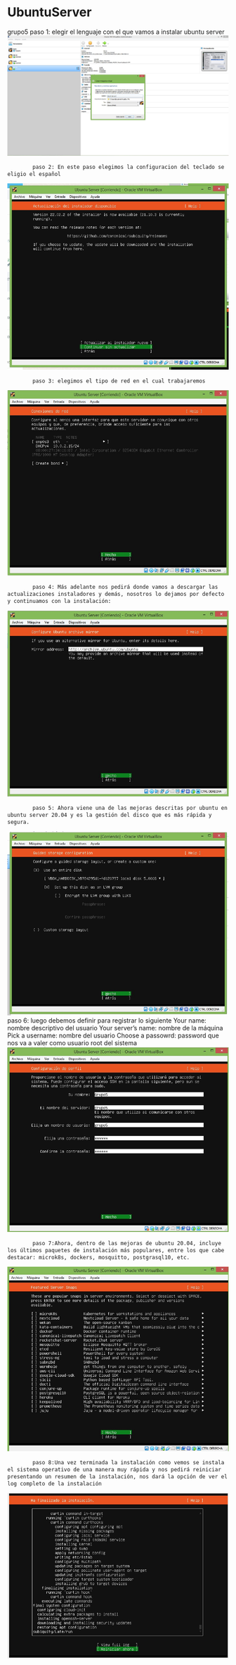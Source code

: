 # UbuntuServer
grupo5
            paso 1: elegir el lenguaje con el que vamos a instalar ubuntu server
![img6.jpg](img/ima1.jpg) 

            paso 2: En este paso elegimos la configuracion del teclado se eligio el español 
![img7.jpg](img/ima7.jpg)

            paso 3: elegimos el tipo de red en el cual trabajaremos
![img10.jpg](img/ima10.jpg)

            paso 4: Más adelante nos pedirá donde vamos a descargar las actualizaciones instaladores y demás, nosotros lo dejamos por defecto y continuamos con la instalación:
![img11.jpg](img/ima11.jpg)

            paso 5: Ahora viene una de las mejoras descritas por ubuntu en ubuntu server 20.04 y es la gestión del disco que es más rápida y segura.
![img12.jpg](img/ima12.jpg)
            paso 6: luego debemos definir para registrar lo siguiente
             Your name: nombre descriptivo del usuario
             Your server’s name: nombre de la máquina
             Pick a username: nombre del usuario
             Choose a passowrd: password que nos va a valer como usuario root del sistema
![img15.jpg](img/ima15.jpg)

            paso 7:Ahora, dentro de las mejoras de ubuntu 20.04, incluye los últimos paquetes de instalación más populares, entre los que cabe destacar: microk8s, dockers, mosquitto, postgrasql10, etc.
![img17.jpg](img/ima17.jpg)

            paso 8:Una vez terminada la instalación como vemos se instala el sistema operativo de una manera muy rápida y nos pedirá reiniciar presentando un resumen de la instalación, nos dará la opción de ver el log completo de la instalación             

![img21.jpg](img/ima21.jpg)



